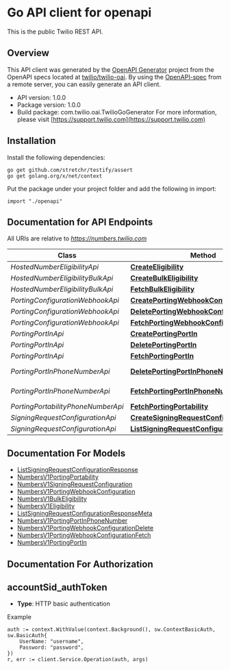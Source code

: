 # Go API client for openapi

This is the public Twilio REST API.

## Overview
This API client was generated by the [OpenAPI Generator](https://openapi-generator.tech) project from the OpenAPI specs located at [twilio/twilio-oai](https://github.com/twilio/twilio-oai/tree/main/spec).  By using the [OpenAPI-spec](https://www.openapis.org/) from a remote server, you can easily generate an API client.

- API version: 1.0.0
- Package version: 1.0.0
- Build package: com.twilio.oai.TwilioGoGenerator
For more information, please visit [https://support.twilio.com](https://support.twilio.com)

## Installation

Install the following dependencies:

```shell
go get github.com/stretchr/testify/assert
go get golang.org/x/net/context
```

Put the package under your project folder and add the following in import:

```golang
import "./openapi"
```

## Documentation for API Endpoints

All URIs are relative to *https://numbers.twilio.com*

Class | Method | HTTP request | Description
------------ | ------------- | ------------- | -------------
*HostedNumberEligibilityApi* | [**CreateEligibility**](docs/HostedNumberEligibilityApi.md#createeligibility) | **Post** /v1/HostedNumber/Eligibility | 
*HostedNumberEligibilityBulkApi* | [**CreateBulkEligibility**](docs/HostedNumberEligibilityBulkApi.md#createbulkeligibility) | **Post** /v1/HostedNumber/Eligibility/Bulk | 
*HostedNumberEligibilityBulkApi* | [**FetchBulkEligibility**](docs/HostedNumberEligibilityBulkApi.md#fetchbulkeligibility) | **Get** /v1/HostedNumber/Eligibility/Bulk/{RequestId} | 
*PortingConfigurationWebhookApi* | [**CreatePortingWebhookConfiguration**](docs/PortingConfigurationWebhookApi.md#createportingwebhookconfiguration) | **Post** /v1/Porting/Configuration/Webhook | 
*PortingConfigurationWebhookApi* | [**DeletePortingWebhookConfigurationDelete**](docs/PortingConfigurationWebhookApi.md#deleteportingwebhookconfigurationdelete) | **Delete** /v1/Porting/Configuration/Webhook/{WebhookType} | 
*PortingConfigurationWebhookApi* | [**FetchPortingWebhookConfigurationFetch**](docs/PortingConfigurationWebhookApi.md#fetchportingwebhookconfigurationfetch) | **Get** /v1/Porting/Configuration/Webhook | 
*PortingPortInApi* | [**CreatePortingPortIn**](docs/PortingPortInApi.md#createportingportin) | **Post** /v1/Porting/PortIn | 
*PortingPortInApi* | [**DeletePortingPortIn**](docs/PortingPortInApi.md#deleteportingportin) | **Delete** /v1/Porting/PortIn/{PortInRequestSid} | 
*PortingPortInApi* | [**FetchPortingPortIn**](docs/PortingPortInApi.md#fetchportingportin) | **Get** /v1/Porting/PortIn/{PortInRequestSid} | 
*PortingPortInPhoneNumberApi* | [**DeletePortingPortInPhoneNumber**](docs/PortingPortInPhoneNumberApi.md#deleteportingportinphonenumber) | **Delete** /v1/Porting/PortIn/{PortInRequestSid}/PhoneNumber/{PhoneNumberSid} | 
*PortingPortInPhoneNumberApi* | [**FetchPortingPortInPhoneNumber**](docs/PortingPortInPhoneNumberApi.md#fetchportingportinphonenumber) | **Get** /v1/Porting/PortIn/{PortInRequestSid}/PhoneNumber/{PhoneNumberSid} | 
*PortingPortabilityPhoneNumberApi* | [**FetchPortingPortability**](docs/PortingPortabilityPhoneNumberApi.md#fetchportingportability) | **Get** /v1/Porting/Portability/PhoneNumber/{PhoneNumber} | 
*SigningRequestConfigurationApi* | [**CreateSigningRequestConfiguration**](docs/SigningRequestConfigurationApi.md#createsigningrequestconfiguration) | **Post** /v1/SigningRequest/Configuration | 
*SigningRequestConfigurationApi* | [**ListSigningRequestConfiguration**](docs/SigningRequestConfigurationApi.md#listsigningrequestconfiguration) | **Get** /v1/SigningRequest/Configuration | 


## Documentation For Models

 - [ListSigningRequestConfigurationResponse](docs/ListSigningRequestConfigurationResponse.md)
 - [NumbersV1PortingPortability](docs/NumbersV1PortingPortability.md)
 - [NumbersV1SigningRequestConfiguration](docs/NumbersV1SigningRequestConfiguration.md)
 - [NumbersV1PortingWebhookConfiguration](docs/NumbersV1PortingWebhookConfiguration.md)
 - [NumbersV1BulkEligibility](docs/NumbersV1BulkEligibility.md)
 - [NumbersV1Eligibility](docs/NumbersV1Eligibility.md)
 - [ListSigningRequestConfigurationResponseMeta](docs/ListSigningRequestConfigurationResponseMeta.md)
 - [NumbersV1PortingPortInPhoneNumber](docs/NumbersV1PortingPortInPhoneNumber.md)
 - [NumbersV1PortingWebhookConfigurationDelete](docs/NumbersV1PortingWebhookConfigurationDelete.md)
 - [NumbersV1PortingWebhookConfigurationFetch](docs/NumbersV1PortingWebhookConfigurationFetch.md)
 - [NumbersV1PortingPortIn](docs/NumbersV1PortingPortIn.md)


## Documentation For Authorization



## accountSid_authToken

- **Type**: HTTP basic authentication

Example

```golang
auth := context.WithValue(context.Background(), sw.ContextBasicAuth, sw.BasicAuth{
    UserName: "username",
    Password: "password",
})
r, err := client.Service.Operation(auth, args)
```

